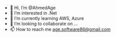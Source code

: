 - 👋 Hi, I’m @AhmedAge
- 👀 I’m interested in .Net
- 🌱 I’m currently learning AWS, Azure
- 💞️ I’m looking to collaborate on ...
- 📫 How to reach me age.software86@gmail.com

<!---
AhmedAge/AhmedAge is a ✨ special ✨ repository because its `README.md` (this file) appears on your GitHub profile.
You can click the Preview link to take a look at your changes.
--->
